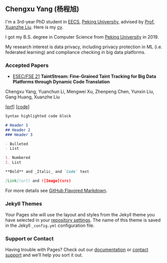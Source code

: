## Chengxu Yang (杨程旭)

I'm a 3rd-year PhD student in [EECS](https://eecs.pku.edu.cn/Home/HOME.htm), [Peking University](https://www.pku.edu.cn/), advised by [Prof. Xuanzhe Liu](liuxuanzhe.com). Here is my [cv](/res/cv.pdf).

I got my B.S. degree in Computer Science from [Peking University](https://www.pku.edu.cn/) in 2019.

My research interest is data privacy, including privacy protection in ML (i.e. federated learning) and compliance checking in big data platforms.

### Accepted Papers

- [ESEC/FSE 21](https://2021.esec-fse.org/) **TaintStream: Fine-Grained Taint Tracking for Big Data Platforms through Dynamic Code Translation**

Chengxu Yang, Yuanchun Li, Mengwei Xu, Zhenpeng Chen, Yunxin Liu, Gang Huang, Xuanzhe Liu

\[[prf](/res/papers/fse21.pdf)\] \[[code](https://github.com/PrivacyStreams/TaintStream)\]

```markdown
Syntax highlighted code block

# Header 1
## Header 2
### Header 3

- Bulleted
- List

1. Numbered
2. List

**Bold** and _Italic_ and `Code` text

[Link](url) and ![Image](src)
```

For more details see [GitHub Flavored Markdown](https://guides.github.com/features/mastering-markdown/).

### Jekyll Themes

Your Pages site will use the layout and styles from the Jekyll theme you have selected in your [repository settings](https://github.com/lh-ycx/yangchengxu.github.io/settings/pages). The name of this theme is saved in the Jekyll `_config.yml` configuration file.

### Support or Contact

Having trouble with Pages? Check out our [documentation](https://docs.github.com/categories/github-pages-basics/) or [contact support](https://support.github.com/contact) and we’ll help you sort it out.
